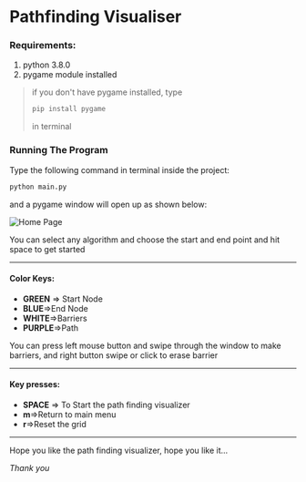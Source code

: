 # Pathfinding Visualiser



### Requirements:

1. python 3.8.0
2. pygame module installed

> if you don't have pygame  installed, type 
>
> ```bash
> pip install pygame
> ```
>
> in terminal

### Running The Program

Type the following command in terminal inside the project:

```python
python main.py
```

and a pygame window will open up as shown below:

![Home Page](https://github.com/Rasesh2005/Searching-Algorithms-Visualizer/tree/master/SampleImages/HomePage.png?raw=true)

You can select any algorithm and choose the start and end point and hit space to get started

---

#### Color Keys:

- **GREEN** => Start Node
- **BLUE**=>End Node
- **WHITE**=>Barriers
- **PURPLE**=>Path

You can press left mouse button and swipe through the window to make barriers, and right button swipe or click to erase barrier

---

#### Key presses:

- **SPACE** => To Start the path finding visualizer
- **m**=>Return to main menu
- **r**=>Reset the grid

---

Hope you like the path finding visualizer, hope you like it...

*Thank you*